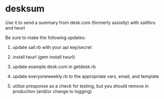 desksum
=======

Use it to send a summary from desk.com (formerly assistly) with sailthru and twurl

Be sure to make the following updates:

1) update sail.rb with your api key/secret

2) install twurl (gem install twurl)

3) update example.desk.com in getdesk.rb

4) update everyoneweekly.rb to the appropriate vars, email, and template

5) utilize presponse as a check for testing, but you should remove in production (and/or change to logging)

